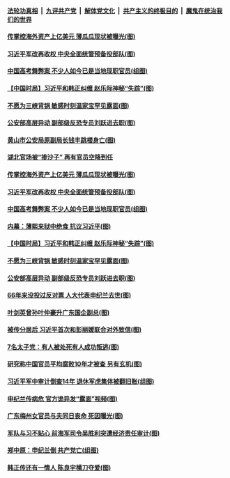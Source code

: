 

####  [法轮功真相](../../../../basic/blob/master/README.md?t=06300031) &nbsp;|&nbsp; [九评共产党](../../../../9ping.md/blob/master/README.md?t=06300031) &nbsp;|&nbsp; [解体党文化](../../../../jtdwh.md/blob/master/README.md?t=06300031)  &nbsp;|&nbsp; [共产主义的终极目的](../../../../gczydzjmd.md/blob/master/README.md?t=06300031) &nbsp;|&nbsp; [魔鬼在统治我们的世界](../../../../mgztzwmdsj.md/blob/master/README.md?t=06300031) 

#### [传掌控海外资产上亿美元 薄瓜瓜现状被曝光(图)](../pages/p2/938090.md?t=06300031) 

#### [习近平军改再收权 中央全面统管预备役部队(图)](../pages/p2/938077.md?t=06300031) 

#### [中国高考舞弊案 不少人如今已是当地现职官员(组图)](../pages/p2/938059.md?t=06300031) 

#### [【中国时局】习近平和韩正纠缠 赵乐际神秘“失踪”(图)](../pages/p2/938000.md?t=06300031) 

#### [不愿为三峡背锅 敏感时刻温家宝罕见露面(图)](../pages/p2/937952.md?t=06300031) 

#### [公安部高层异动 副部级反恐专员刘跃进去职(图)](../pages/p2/937979.md?t=06300031) 

#### [黄山市公安局原副局长钱丰跳楼身亡(图)](../pages/p2/938120.md?t=06300031) 

#### [湖北官场被“掺沙子” 再有官员空降到任](../pages/p2/938096.md?t=06300031) 

#### [传掌控海外资产上亿美元 薄瓜瓜现状被曝光(图)](../pages/p2/938090.md?t=06300031) 

#### [习近平军改再收权 中央全面统管预备役部队(图)](../pages/p2/938077.md?t=06300031) 

#### [中国高考舞弊案 不少人如今已是当地现职官员(组图)](../pages/p2/938059.md?t=06300031) 

#### [内幕：薄熙来狱中绝食 抗议习近平(图)](../pages/p2/938062.md?t=06300031) 

#### [【中国时局】习近平和韩正纠缠 赵乐际神秘“失踪”(图)](../pages/p2/938000.md?t=06300031) 

#### [不愿为三峡背锅 敏感时刻温家宝罕见露面(图)](../pages/p2/937952.md?t=06300031) 

#### [公安部高层异动 副部级反恐专员刘跃进去职(图)](../pages/p2/937979.md?t=06300031) 

#### [66年来没投过反对票 人大代表申纪兰去世(图)](../pages/p2/937957.md?t=06300031) 

#### [叶剑英曾孙叶仲豪升广东国企副总(图)](../pages/p2/937934.md?t=06300031) 

#### [被传分居后 习近平首次和彭丽媛联合对外致信(图)](../pages/p2/937940.md?t=06300031) 

#### [7名太子党：有人被处死有人成功叛逃(图)](../pages/p2/937879.md?t=06300031) 

#### [研究称中国官员平均腐败10年才被查 另有玄机(图)](../pages/p2/937887.md?t=06300031) 

#### [习近平军中审计倒查14年 退休军虎集体被翻旧账(组图)](../pages/p2/937850.md?t=06300031) 

#### [申纪兰传病危 官方诡异发“露面”视频(图)](../pages/p2/937795.md?t=06300031) 

#### [广东梅州女官员与夫同日丧命 死因曝光(图)](../pages/p2/937750.md?t=06300031) 

#### [军队与习不贴心 前海军司令吴胜利突遭经济责任审计(图)](../pages/p2/937735.md?t=06300031) 

#### [郑中原：申纪兰倒 共产党亡(组图)](../pages/p2/937697.md?t=06300031) 

#### [韩正传还有一情人 陈良宇横刀夺爱(图)](../pages/p2/937553.md?t=06300031) 

